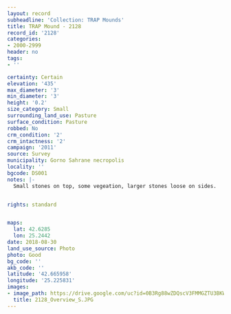 ```yaml
---
layout: record
subheadline: 'Collection: TRAP Mounds'
title: TRAP Mound - 2128
record_id: '2128'
categories:
- 2000-2999
header: no
tags:
- ''

certainty: Certain
elevation: '435'
max_diameter: '3'
min_diameter: '3'
height: '0.2'
size_category: Small
surrounding_land_use: Pasture
surface_condition: Pasture
robbed: No
crm_condition: '2'
crm_intactness: '2'
campaign: '2011'
source: Survey
municipality: Gorno Sahrane necropolis
locality: ''
bgcode: DS001
notes: |-
  Small stones on top, some vegeation, larger stones loose on sides.


rights: standard


maps:
  lat: 42.6285
  lon: 25.2442
date: 2018-08-30
land_use_source: Photo
photo: Good
bg_code: ''
akb_code: ''
latitude: '42.665958'
longitude: '25.225831'
images:
- image_path: https://drive.google.com/uc?id=0B3Rg88wZDQscV3FMMGZTU3BKWFU
  title: 2128_Overview_S.JPG
---
```

